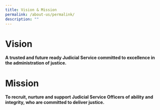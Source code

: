 ```yaml
---
title: Vision & Mission
permalink: /about-us/permalink/
description: ""
---
```

# Vision

**A trusted and future ready Judicial Service committed to excellence in the administration of justice.**

# Mission

**To recruit, nurture and support Judicial Service Officers of ability and integrity, who are committed to deliver justice.**